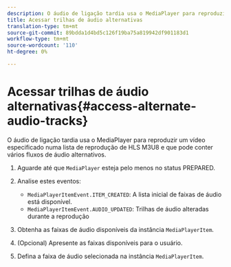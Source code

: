 ```yaml
---
description: O áudio de ligação tardia usa o MediaPlayer para reproduzir um vídeo especificado numa lista de reprodução de HLS M3U8 e que pode conter vários fluxos de áudio alternativos.
title: Acessar trilhas de áudio alternativas
translation-type: tm+mt
source-git-commit: 89bdda1d4bd5c126f19ba75a819942df901183d1
workflow-type: tm+mt
source-wordcount: '110'
ht-degree: 0%

---
```



# Acessar trilhas de áudio alternativas{#access-alternate-audio-tracks}

O áudio de ligação tardia usa o MediaPlayer para reproduzir um vídeo especificado numa lista de reprodução de HLS M3U8 e que pode conter vários fluxos de áudio alternativos.

1. Aguarde até que `MediaPlayer` esteja pelo menos no status PREPARED.
1. Analise estes eventos:

   * `MediaPlayerItemEvent.ITEM_CREATED`: A lista inicial de faixas de áudio está disponível.
   * `MediaPlayerItemEvent.AUDIO_UPDATED`: Trilhas de áudio alteradas durante a reprodução

1. Obtenha as faixas de áudio disponíveis da instância `MediaPlayerItem`.
1. (Opcional) Apresente as faixas disponíveis para o usuário.
1. Defina a faixa de áudio selecionada na instância `MediaPlayerItem`.
